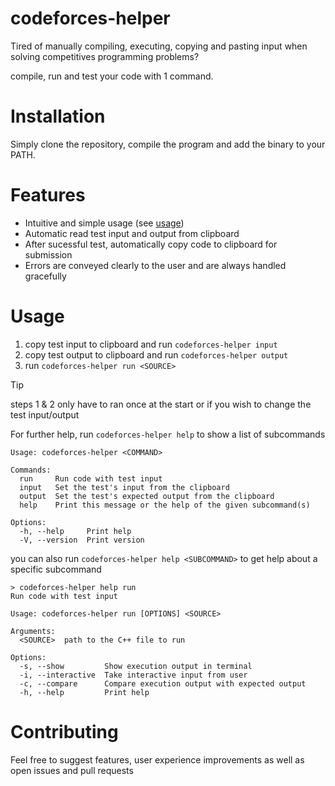  # codeforces-helper
 
Tired of manually compiling, executing, copying and pasting input when solving competitives programming problems?

compile, run and test your code with 1 command.

# Installation

Simply clone the repository, compile the program and add the binary to your PATH.

# Features
- Intuitive and simple usage (see [usage](#usage))
- Automatic read test input and output from clipboard
- After sucessful test, automatically copy code to clipboard for submission
- Errors are conveyed clearly to the user and are always handled gracefully

# Usage

1. copy test input to clipboard and run `codeforces-helper input`
2. copy test output to clipboard and run `codeforces-helper output`
3. run `codeforces-helper run <SOURCE>`

> [!Tip]
> steps 1 & 2 only have to ran once at the start or if you wish to change the test input/output

For further help, run `codeforces-helper help` to show a list of subcommands
```help
Usage: codeforces-helper <COMMAND>

Commands:
  run     Run code with test input
  input   Set the test's input from the clipboard
  output  Set the test's expected output from the clipboard
  help    Print this message or the help of the given subcommand(s)

Options:
  -h, --help     Print help
  -V, --version  Print version
```
you can also run `codeforces-helper help <SUBCOMMAND>` to get help about a specific subcommand
```help
> codeforces-helper help run
Run code with test input

Usage: codeforces-helper run [OPTIONS] <SOURCE>

Arguments:
  <SOURCE>  path to the C++ file to run

Options:
  -s, --show         Show execution output in terminal
  -i, --interactive  Take interactive input from user
  -c, --compare      Compare execution output with expected output
  -h, --help         Print help
```
# Contributing
Feel free to suggest features, user experience improvements as well as open issues and pull requests


